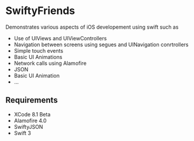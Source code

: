 # SwiftyFriends
Demonstrates various aspects of iOS developement using swift such as
* Use of UIViews and UIViewControllers
* Navigation between screens using segues and UINavigation conrtrollers
* Simple touch events
* Basic UI Animations
* Network calls using Alamofire
* JSON 
* Basic UI Animation
* ...

## Requirements
* XCode 8.1 Beta
* Alamofire 4.0
* SwiftyJSON 
* Swift 3
